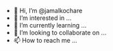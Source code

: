 - 👋 Hi, I’m @jamalkochare
- 👀 I’m interested in ...
- 🌱 I’m currently learning ...
- 💞️ I’m looking to collaborate on ...
- 📫 How to reach me ...

<!---
jamalkochare/jamalkochare is a ✨ special ✨ repository because its `README.md` (this file) appears on your GitHub profile.
You can click the Preview link to take a look at your changes.
--->
